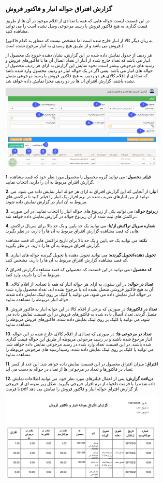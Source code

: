 ## گزارش افتراق حواله انبار و فاکتور فروش

در این قسمت لیست حواله هایی که همه یا تعدادی از اقلام موجود در آن ها از طریق قیمت گذاری به هیچ فاکتور فروش یا رسید مرجوعی وصل نشده است را می توانید مشاهده کنید.

(به زبان دیگر کالا از انبار خارج شده است اما مشخص نیست که متعلق به کدام فاکتور فروش می باشد و از طریق هیچ رسیدی به انبار مرجوع نشده است.)

هر ردیف از جدول نمایش داده شده در این گزارش، نشان دهنده خروج یک محصول از انبار می باشد که تعداد خارج شده از انبار از تعداد اتصال آن ها با فاکتورهای فروش و رسید های مرجوعی بیشتر است. نحوه نمایش این گزارش به ازای هر ردیف محصول از حواله های انبار می باشد. یعنی اگر در یک حواله انبار دو ردیف محصول وارد شده باشد که تعدادی از اقلام کالای هر دو ردیف به هیچ فاکتور فروش یا رسید مرجوعی متصل نشده باشند، گزارش افتراق آن ها در دو ردیف مجزا نمایش داده خواهد شد.


![](ExitInventoryTransaction.png)

**1. فیلتر محصول:** می توانید گروه محصول یا محصول مورد نظر خود که قصد مشاهده گزارش افتراق مربوط به آن را دارید، انتخاب نمایید.

**2. انبار:** از آنجایی که این گزارش افتراق به ازای هر حواله انبار نمایش داده می شود، می توانید از بین انبارهای تعریف شده در نرم افزار، یک انبار را فیلتر کنید تا تراکنش های مربوط به آن انبار در گزارش نمایش داده شوند.

**3. زیرنوع حواله:** می توانید یکی از زیرنوع های حواله انبار را انتخاب نمایید. در این صورت تراکنش های ثبت شده از آن زیرنوع حواله در گزارش نمایش داده خواهد شد.

**4. شماره سریال تراکنش از/تا:** می توانید یک حد پایین و یک حد بالا برای سریال تراکنش هایی که قصد مشاهده گزارش افتراق مربوط به آن ها را دارید، در نظر بگیرید.

 **نکته:** می توانید یک حد پایین و یک حد بالا برای تاریخ تراکنش هایی که قصد مشاهده گزارش افتراق مربوط به آن ها را دارید، در نظر بگیرید.

**6. تحویل دهنده/تحویل گیرنده:** می توانید تحویل دهنده یا تحویل گیرنده حواله های انباری که قصد مشاهده گزارش افتراق مربوط به آن ها را دارید، مشخص کنید.

**7. کد محصول:** می توانید در این قسمت کد محصولی که قصد مشاهده گزارش افتراق مربوط به آن را دارید، وارد کنید.

**8. تعداد در حواله:** در این ستون، به ازای هر حواله انبار که همه یا تعدادی از اقلام کالای آن به هیچ فاکتور فروشی متصل نشده اند یا مرجوع نشده اند، تعداد محصول وارد شده در حواله انبار نمایش داده می شود، می توانید یا کلیک بر روی لینک نمایش داده شده، حواله انبار مربوطه را مشاهده نمایید.

**9. تعداد در فاکتورها:** در صورتی که برخی از اقلام کالا در این حواله انبار به فاکتور فروش متصل گردند، تعداد اتصال داده شده به فاکتورهای فروش در این قسمت نمایش داده می شود، می توانید یا کلیک بر روی لینک نمایش داده شده، فاکتورهای فروش مربوطه را مشاهده نمایید.

**10. تعداد در مرجوعی ها:** در صورتی که تعدادی از اقلام کالای خارج شده در این حواله انبار مرجوع شده باشند و در رسید مرجوعی مربوطه از طریق این حواله قیمت گذاری شده باشند، در این قسمت تعداد وارد شده در رسید مرجوعی نمایش داده خواهد شد. می توانید یا کلیک بر روی لینک نمایش داده شده، رسید/رسید های مرجوعی مربوطه را مشاهده نمایید.

**11. افتراق:** میزان افتراق محصول در این قسمت نمایش داده خواهد شد. این عدد از کسر تعداد در فاکتورها و تعداد در مرجوعی ها از تعداد در حواله به دست می آید.

**12. دریافت گزارش:** پس از اعمال فیلترهای مورد نظر خود، می توانید اطلاعات نمایش داده شده را با فرمت دلخواه از نرم افزار خروجی بگیرید. شکل زیر نمونه ای از خروجی با فرمت pdf از گزارش افتراق حواله انبار و فاکتور فروش را نمایش می دهد.

![](ExitInventoryTransaction1.png)

